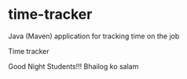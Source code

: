 # time-tracker
Java (Maven) application for tracking time on the job

Time tracker

Good Night Students!!!
Bhailog ko salam
